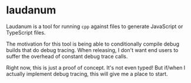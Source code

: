 # laudanum

Laudanum is a tool for running `cpp` against files to generate JavaScript or
TypeScript files.

The motivation for this tool is being able to conditionally compile debug
builds that do debug tracing. When releasing, I don't want end users to suffer
the overhead of constant debug trace calls.

Right now, this is just a proof of concept. It's not even typed! But if/when I
actually implement debug tracing, this will give me a place to start.
